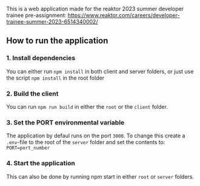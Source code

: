 This is a web application made for the reaktor 2023 summer developer trainee pre-assignment: https://www.reaktor.com/careers/developer-trainee-summer-2023-6514340002/

## How to run the application
### 1. Install dependencies
You can either run `npm install` in both client and server folders, or just use the script `npm install` in the root folder

### 2. Build the client
You can run `npm run build` in either the `root` or the `client` folder.

### 3. Set the PORT environmental variable
The application by defaul runs on the port `3000`. To change this create a `.env`-file to the root of the `server` folder and set the contents to: <br>
`PORT=port_number`

### 4. Start the application
This can also be done by running npm start in either `root` or `server` folders.
